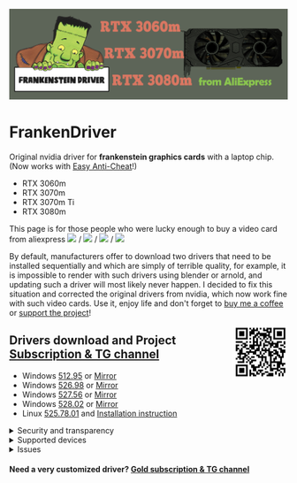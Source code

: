![logo](logo/FrankenDriver.png)
# FrankenDriver
Original nvidia driver for **frankenstein graphics cards** with a laptop chip. (Now works with [Easy Anti-Cheat](https://github.com/arutar/FrankenDriver/issues/6)!)

- RTX 3060m
- RTX 3070m
- RTX 3070m Ti
- RTX 3080m

This page is for those people who were lucky enough to buy a video card from aliexpress <img src="https://img.shields.io/badge/-RTX%203060m-orange" height="25"/> / <img src="https://img.shields.io/badge/-RTX%203070m-green" height="25"/> / <img src="https://img.shields.io/badge/-RTX%203070m%20Ti-blueviolet" height="25"/> / <img src="https://img.shields.io/badge/-RTX%203080m-blue" height="25"/>

By default, manufacturers offer to download two drivers that need to be installed sequentially and which are simply of terrible quality, for example, it is impossible to render with such drivers using blender or arnold, and updating such a driver will most likely never happen. 
I decided to fix this situation and corrected the original drivers from nvidia, which now work fine with such video cards. Use it, enjoy life and don't forget to [buy me a coffee](https://www.buymeacoffee.com/FrankenDriver) or [support the project](https://www.donationalerts.com/r/arutar)!  

<img align="right" width="100" height="100" src="logo/qr_b1b07814e495597a0792eb5ef7984907.png">

## Drivers download and Project [Subscription & TG channel](https://boosty.to/frankendriver/purchase/1380135?ssource=DIRECT&share=subscription_link)


- Windows <a href="https://drive.google.com/uc?export=download&confirm=no_antivirus&acknowledgeAbuse=true&id=1WmUDGSfFZJw8HyteHH2W-QCWmCIN3_Bk" target="_blank" rel="noreferrer nofollow">512.95</a> or [Mirror](https://files.fm/down.php?i=szramtv84)
- Windows [526.98](https://drive.google.com/uc?export=download&confirm=no_antivirus&acknowledgeAbuse=true&id=1jGvfTucB2nAm8irYUQgVqj-qdU6sZae6) or [Mirror](https://files.fm/down.php?i=atkyqr746)
- Windows [527.56](https://drive.google.com/uc?export=download&confirm=no_antivirus&acknowledgeAbuse=true&id=16-5ROVeBKuygkTM6-vq-BVg_rjYG1cDo) or [Mirror](https://files.fm/down.php?i=hedpmrpsw)
- Windows [528.02](https://drive.google.com/uc?export=download&confirm=no_antivirus&acknowledgeAbuse=true&id=1-JRJosgIu1kPWgZKxWLp5wuhLP_rlGRD) or [Mirror](https://files.fm/down.php?i=g6jedpgxv)
- Linux [525.78.01](https://files.fm/down.php?i=egsj5uzsn)  and [Installation instruction](https://github.com/arutar/FrankenDriver/issues/11)

<details><summary>Security and transparency</summary>

1) Only installer configs and inf files are modified.  
2) No driver binaries are modified!  
3) No additional executable files are installed or executed.  
4) In order to view the contents of the installer, it is enough to unpack the contents using rar or 7zip.  

</details>

<details><summary>Supported devices</summary>
    
### RTX 3060m
  10DE.2520 10DE.0000  

### RTX 3070m
  10DE.249D 10DE.0000  
  10DE.249D 4D50.4449  

### RTX 3070m Ti
  10DE.24A0 10DE.0000  
 
### RTX 3080m   
  10DE.249C 10DE.0000  
  10DE.249C 4D50.4449  

</details>

<details><summary>Issues</summary>

- [Easy Anti-Cheat errors](https://github.com/arutar/FrankenDriver/issues/2)
- [How to remove Easy Anti-Cheat errors](https://github.com/arutar/FrankenDriver/issues/6)
- [Add a new Device ID](https://github.com/arutar/FrankenDriver/issues/5)

</details>

#### Need a very customized driver? [Gold subscription & TG channel](https://boosty.to/frankendriver/purchase/1383232?ssource=DIRECT&share=subscription_link)

